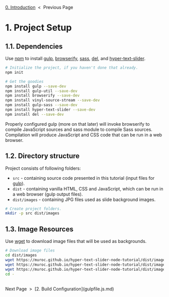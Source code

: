 [0. Introduction][introduction] &nbsp;&lt;&nbsp; Previous Page

[introduction]: 0_introduction.markdown

# 1. Project Setup

## 1.1. Dependencies

Use [npm][npm] to install [gulp][gulp], [browserify][browserify], [sass][sass],
[del][del], and [hyper-text-slider][slider].

[npm]: https://docs.npmjs.com/getting-started/what-is-npm
[gulp]: https://github.com/gulpjs/gulp
[browserify]: https://github.com/substack/node-browserify
[sass]: https://github.com/sass/sass
[del]: https://github.com/sindresorhus/del
[slider]: https://github.com/muroc/hyper-text-slider

```sh
# Initialize the project, if you haven't done that already.
npm init

# Get the goodies
npm install gulp --save-dev
npm install gulp-util --save-dev
npm install browserify --save-dev
npm install vinyl-source-stream --save-dev
npm install gulp-sass --save-dev
npm install hyper-text-slider --save-dev
npm install del --save-dev
```

Properly configured gulp (more on that later) will invoke browserify to compile
JavaScript sources and sass module to&nbsp;compile Sass sources.
Compilation will produce JavaScript and CSS code that can be run
in a web browser.

## 1.2. Directory structure

Project consists of following folders:

 * `src` - containing source code presented in this tutorial (input files
  for [gulp][gulp]).
 * `dist` - containing vanilla HTML, CSS and JavaScript, which can be
  run in a web browser (gulp output files).
 * `dist/images` - containing JPG files used as slide background images.

```sh
# Create project folders.
mkdir -p src dist/images
```

## 1.3. Image Resources

Use [wget][wget] to download image files that will be used as backgrounds.

[wget]: https://www.gnu.org/software/wget/

```sh
# Download image files
cd dist/images
wget https://muroc.github.io/hyper-text-slider-node-tutorial/dist/images/big-ben.jpg
wget https://muroc.github.io/hyper-text-slider-node-tutorial/dist/images/css-on-macbook-pro.jpg
wget https://muroc.github.io/hyper-text-slider-node-tutorial/dist/images/keyboard.jpg
cd -
```

<br>
Next Page &nbsp;&gt;&nbsp; [2. Build Configuration](gulpfile.js.md)


